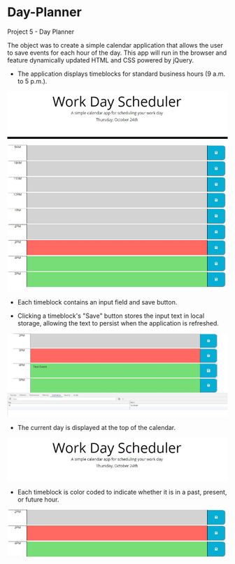 # Day-Planner
Project 5 - Day Planner


The object was to create a simple calendar application that allows the user to save events for each hour of the day. This app will run in the browser and feature dynamically updated HTML and CSS powered by jQuery.

 * The application displays timeblocks for standard business hours (9 a.m. to 5 p.m.).

![Day Planner](\screenshoots\mainscreen.JPG)

 * Each timeblock contains an input field and save button.

 * Clicking a timeblock's "Save" button stores the input text in local storage, allowing the text to persist when the application is refreshed.

![Day Planner](\screenshoots\savetolocal.JPG)

 * The current day is displayed at the top of the calendar.

![Day Planner](\screenshoots\date.JPG)

 * Each timeblock is color coded to indicate whether it is in a past, present, or future hour.

![Day Planner](\screenshoots\hourcolour.JPG)